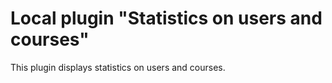 # Local plugin "Statistics on users and courses"

This plugin displays statistics on users and courses.